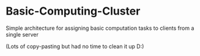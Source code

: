 # Basic-Computing-Cluster
Simple architecture for assigning basic computation tasks to clients from a single server

(Lots of copy-pasting but had no time to clean it up D:)
